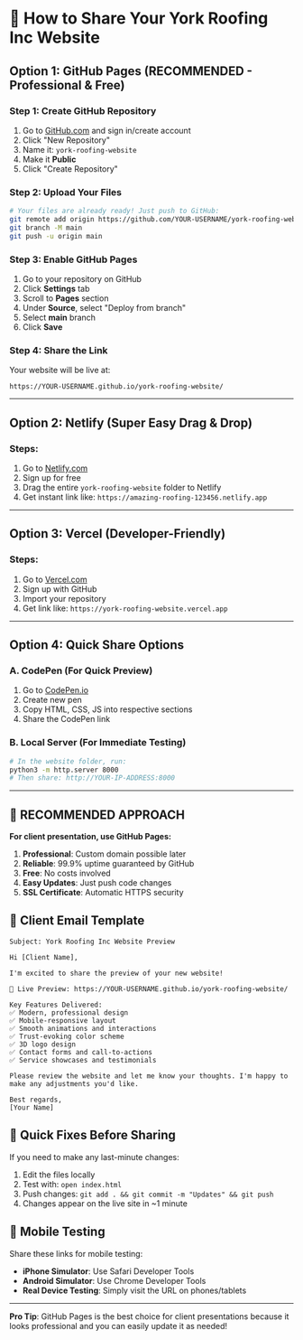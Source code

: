 # 🚀 How to Share Your York Roofing Inc Website

## Option 1: GitHub Pages (RECOMMENDED - Professional & Free)

### Step 1: Create GitHub Repository
1. Go to [GitHub.com](https://github.com) and sign in/create account
2. Click "New Repository"
3. Name it: `york-roofing-website`
4. Make it **Public**
5. Click "Create Repository"

### Step 2: Upload Your Files
```bash
# Your files are already ready! Just push to GitHub:
git remote add origin https://github.com/YOUR-USERNAME/york-roofing-website.git
git branch -M main
git push -u origin main
```

### Step 3: Enable GitHub Pages
1. Go to your repository on GitHub
2. Click **Settings** tab
3. Scroll to **Pages** section
4. Under **Source**, select "Deploy from branch"
5. Select **main** branch
6. Click **Save**

### Step 4: Share the Link
Your website will be live at:
```
https://YOUR-USERNAME.github.io/york-roofing-website/
```

---

## Option 2: Netlify (Super Easy Drag & Drop)

### Steps:
1. Go to [Netlify.com](https://netlify.com)
2. Sign up for free
3. Drag the entire `york-roofing-website` folder to Netlify
4. Get instant link like: `https://amazing-roofing-123456.netlify.app`

---

## Option 3: Vercel (Developer-Friendly)

### Steps:
1. Go to [Vercel.com](https://vercel.com)
2. Sign up with GitHub
3. Import your repository
4. Get link like: `https://york-roofing-website.vercel.app`

---

## Option 4: Quick Share Options

### A. CodePen (For Quick Preview)
1. Go to [CodePen.io](https://codepen.io)
2. Create new pen
3. Copy HTML, CSS, JS into respective sections
4. Share the CodePen link

### B. Local Server (For Immediate Testing)
```bash
# In the website folder, run:
python3 -m http.server 8000
# Then share: http://YOUR-IP-ADDRESS:8000
```

---

## 🌟 RECOMMENDED APPROACH

**For client presentation, use GitHub Pages:**

1. **Professional**: Custom domain possible later
2. **Reliable**: 99.9% uptime guaranteed by GitHub
3. **Free**: No costs involved
4. **Easy Updates**: Just push code changes
5. **SSL Certificate**: Automatic HTTPS security

## 📧 Client Email Template

```
Subject: York Roofing Inc Website Preview

Hi [Client Name],

I'm excited to share the preview of your new website!

🔗 Live Preview: https://YOUR-USERNAME.github.io/york-roofing-website/

Key Features Delivered:
✅ Modern, professional design
✅ Mobile-responsive layout
✅ Smooth animations and interactions
✅ Trust-evoking color scheme
✅ 3D logo design
✅ Contact forms and call-to-actions
✅ Service showcases and testimonials

Please review the website and let me know your thoughts. I'm happy to make any adjustments you'd like.

Best regards,
[Your Name]
```

## 🔧 Quick Fixes Before Sharing

If you need to make any last-minute changes:
1. Edit the files locally
2. Test with: `open index.html`
3. Push changes: `git add . && git commit -m "Updates" && git push`
4. Changes appear on the live site in ~1 minute

## 📱 Mobile Testing

Share these links for mobile testing:
- **iPhone Simulator**: Use Safari Developer Tools
- **Android Simulator**: Use Chrome Developer Tools
- **Real Device Testing**: Simply visit the URL on phones/tablets

---

**Pro Tip**: GitHub Pages is the best choice for client presentations because it looks professional and you can easily update it as needed!
